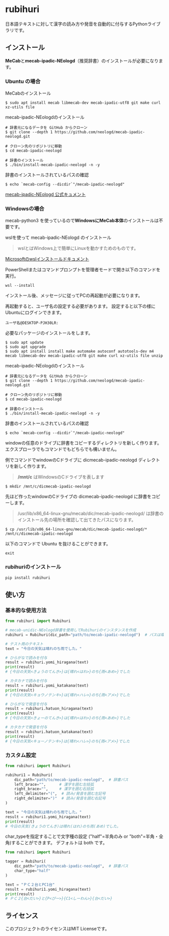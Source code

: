 # rubihuri

日本語テキストに対して漢字の読み方や発音を自動的に付与するPythonライブラリです。

## インストール

**MeCab**と**mecab-ipadic-NEologd**（推奨辞書）のインストールが必要になります。

### Ubuntu の場合

MeCabのインストール
```
$ sudo apt install mecab libmecab-dev mecab-ipadic-utf8 git make curl xz-utils file
```

mecab-ipadic-NEologdのインストール
```
# 辞書元になるデータを GitHub からクローン
$ git clone --depth 1 https://github.com/neologd/mecab-ipadic-neologd.git

# クローン先のリポジトリに移動
$ cd mecab-ipadic-neologd

# 辞書のインストール
$ ./bin/install-mecab-ipadic-neologd -n -y
```

辞書のインストールされているパスの確認
```
$ echo `mecab-config --dicdir`"/mecab-ipadic-neologd"
```

[mecab-ipadic-NEologd 公式キュメント](https://github.com/neologd/mecab-ipadic-neologd/blob/master/README.ja.md#%E4%BE%8B-%E5%8B%95%E4%BD%9C%E3%81%AB%E5%BF%85%E8%A6%81%E3%81%AA%E3%83%A9%E3%82%A4%E3%83%96%E3%83%A9%E3%83%AA%E3%81%AE%E3%82%A4%E3%83%B3%E3%82%B9%E3%83%88%E3%83%BC%E3%83%AB)

### Windowsの場合

mecab-python3 を使っているので**WindowsにMeCab本体**のインストールは不要です。

wslを使って mecab-ipadic-NEologd のインストール

> wslとはWindows上で簡単にLinuxを動かすためのものです。

[Microsoftのwslインストールドキュメント](https://learn.microsoft.com/ja-jp/windows/wsl/install#install-wsl-command)

PowerShellまたはコマンドプロンプトを管理者モードで開き以下のコマンドを実行。
```
wsl --install
```
インストール後、メッセージに従ってPCの再起動が必要になります。


再起動すると、ユーザ名の設定する必要があります。
設定すると以下の様にUbuntuにログインできます。
```
ユーザ名@DESKTOP-PJH30LR:
```

必要なパッケージのインストールをします。
```
$ sudo apt update
$ sudo apt upgrade
$ sudo apt install install make automake autoconf autotools-dev m4 mecab libmecab-dev mecab-ipadic-utf8 git make curl xz-utils file unzip
```

mecab-ipadic-NEologdのインストール
```
# 辞書元になるデータを GitHub からクローン
$ git clone --depth 1 https://github.com/neologd/mecab-ipadic-neologd.git

# クローン先のリポジトリに移動
$ cd mecab-ipadic-neologd

# 辞書のインストール
$ ./bin/install-mecab-ipadic-neologd -n -y
```

辞書のインストールされているパスの確認
```
$ echo `mecab-config --dicdir`"/mecab-ipadic-neologd"
```

windowの任意のドライブに辞書をコピーするディレクトリを新しく作ります。
エクスプローラでもコマンドでもどちらでも構いません。

例でコマンドでwindowのCドライブに dicmecab-ipadic-neologd ディレクトリを新しく作ります。

> **/mnt/c** はWindowsのCドライブを表します
```
$ mkdir /mnt/c/dicmecab-ipadic-neologd
```

先ほど作ったwindowのCドライブの dicmecab-ipadic-neologd に辞書をコピーします。
> /usr/lib/x86_64-linux-gnu/mecab/dic/mecab-ipadic-neologd/ は辞書のインストール先の場所を確認して出てきたパスになります。
```
$ cp /usr/lib/x86_64-linux-gnu/mecab/dic/mecab-ipadic-neologd/* /mnt/c/dicmecab-ipadic-neologd
```

以下のコマンドで Ubuntu を抜けることができます。
```
exit
```


### rubihuriのインストール

```bash
pip install rubihuri
```

## 使い方

### 基本的な使用方法
```py
from rubihuri import Rubihuri

# mecab-unidic-NEologd辞書を使用してRubihuriのインスタンスを作成
rubihuri = Rubihuri(dic_path="path/to/mecab-ipadic-neologd")  # パスは環境によって異なる場合があります

# テスト用のテキスト
text = "今日の天気は晴れのち雨でした。"

# ひらがなで読みを付与
result = rubihuri.yomi_hiragana(text)
print(result)
# {今日の天気<きょうのてんき>}は{晴れ<はれ>}のち{雨<あめ>}でした

# カタカナで読みを付与
result = rubihuri.yomi_katakana(text)
print(result)
# {今日の天気<キョウノテンキ>}は{晴れ<ハレ>}のち{雨<アメ>}でした

# ひらがなで発音を付与
result = rubihuri.hatuon_hiragana(text)
print(result)
# {今日の天気<きょーのてんき>}は{晴れ<はれ>}のち{雨<あめ>}でした

# カタカナで発音を付与
result = rubihuri.hatuon_katakana(text)
print(result)
# {今日の天気<キョーノテンキ>}は{晴れ<ハレ>}のち{雨<アメ>}でした
```

### カスタム設定

```py
from rubihuri import Rubihuri

rubihuri1 = Rubihuri(
    dic_path="path/to/mecab-ipadic-neologd",  # 辞書パス
    left_brace="",      # 漢字を囲む左括弧
    right_brace="",     # 漢字を囲む右括弧
    left_delimiter="(",  # 読み/発音を囲む左記号
    right_delimiter=")"  # 読み/発音を囲む右記号
)

text = "今日の天気は晴れのち雨でした。"
result = rubihuri1.yomi_hiragana(text)
print(result)
# 今日の天気(きょうのてんき)は晴れ(はれ)のち雨(あめ)でした。
```

char_typeを指定することで文字種の設定 ("half"=半角のみ or "both"=半角・全角)することができます。
デフォルトは both です。
```py
from rubihuri import Rubihuri

tagger = Rubihuri(
    dic_path="path/to/mecab-ipadic-neologd",  # 辞書パス
    char_type="half"
)

text = "ＰＣ２台とPC1台"
result = rubihuri1.yomi_hiragana(text)
print(result)
# ＰＣ２{台<だい>}と{P<ぴー>}{C1<しーわん>}{台<だい>}
```

## ライセンス

このプロジェクトのライセンスはMIT Licenseです。
